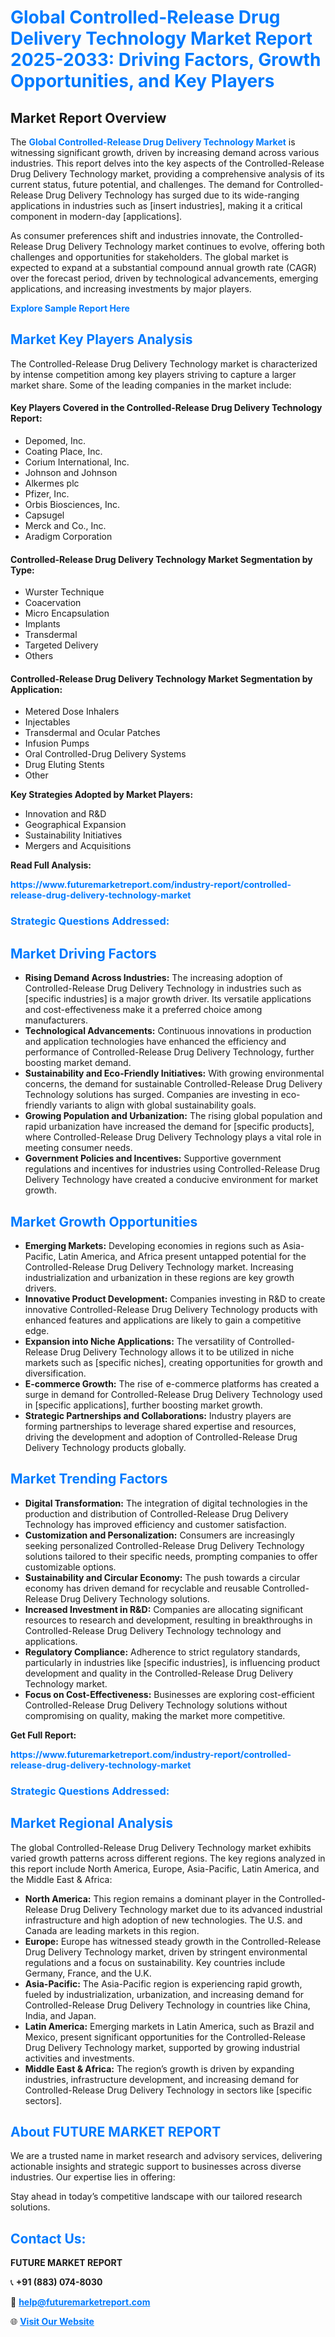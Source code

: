 <h1 style="color: #007BFF;">Global Controlled-Release Drug Delivery Technology Market Report 2025-2033: Driving Factors, Growth Opportunities, and Key Players</h1>

<section id="overview">
<h2>Market Report Overview</h2>
<p>The <a href="https://www.futuremarketreport.com/industry-report/controlled-release-drug-delivery-technology-market" style="color: #007BFF; text-decoration: none;"><strong>Global Controlled-Release Drug Delivery Technology Market</strong></a> is witnessing significant growth, driven by increasing demand across various industries. This report delves into the key aspects of the Controlled-Release Drug Delivery Technology market, providing a comprehensive analysis of its current status, future potential, and challenges. The demand for Controlled-Release Drug Delivery Technology has surged due to its wide-ranging applications in industries such as [insert industries], making it a critical component in modern-day [applications].</p>
<p>As consumer preferences shift and industries innovate, the Controlled-Release Drug Delivery Technology market continues to evolve, offering both challenges and opportunities for stakeholders. The global market is expected to expand at a substantial compound annual growth rate (CAGR) over the forecast period, driven by technological advancements, emerging applications, and increasing investments by major players.</p>
</section>

<section id="overview">
<p><a href="https://www.futuremarketreport.com/request-sample/reportId=59555" style="color: #007BFF; text-decoration: none;"><strong>Explore Sample Report Here</strong></a></p>
</section>

<section id="key-players">
<h2 style="color: #007BFF;">Market Key Players Analysis</h2>
<p>The Controlled-Release Drug Delivery Technology market is characterized by intense competition among key players striving to capture a larger market share. Some of the leading companies in the market include:</p>
<h4>Key Players Covered in the Controlled-Release Drug Delivery Technology Report:</h4>
<ul><li>Depomed, Inc.</li><li>Coating Place, Inc.</li><li>Corium International, Inc.</li><li>Johnson and Johnson</li><li>Alkermes plc</li><li>Pfizer, Inc.</li><li>Orbis Biosciences, Inc.</li><li>Capsugel</li><li>Merck and Co., Inc.</li><li>Aradigm Corporation</li></ul>
<h4>Controlled-Release Drug Delivery Technology Market Segmentation by Type:</h4>
<ul><li>Wurster Technique</li><li>Coacervation</li><li>Micro Encapsulation</li><li>Implants</li><li>Transdermal</li><li>Targeted Delivery</li><li>Others</li></ul>

<h4>Controlled-Release Drug Delivery Technology Market Segmentation by Application:</h4>
<ul><li>Metered Dose Inhalers</li><li>Injectables</li><li>Transdermal and Ocular Patches</li><li>Infusion Pumps</li><li>Oral Controlled-Drug Delivery Systems</li><li>Drug Eluting Stents</li><li>Other</li></ul>
<p><strong>Key Strategies Adopted by Market Players:</strong></p>
<ul>
<li>Innovation and R&D</li>
<li>Geographical Expansion</li>
<li>Sustainability Initiatives</li>
<li>Mergers and Acquisitions</li>
</ul>
</section>

<section>
<p><strong>Read Full Analysis: </strong></p><a href="https://www.futuremarketreport.com/industry-report/controlled-release-drug-delivery-technology-market" style="color: #007BFF; text-decoration: none;"><strong>https://www.futuremarketreport.com/industry-report/controlled-release-drug-delivery-technology-market</strong></a>
<h3 style="color: #007BFF;">Strategic Questions Addressed:</h3>
</section>

<section id="driving-factors">
<h2 style="color: #007BFF;">Market Driving Factors</h2>
<ul>
<li><strong>Rising Demand Across Industries:</strong> The increasing adoption of Controlled-Release Drug Delivery Technology in industries such as [specific industries] is a major growth driver. Its versatile applications and cost-effectiveness make it a preferred choice among manufacturers.</li>
<li><strong>Technological Advancements:</strong> Continuous innovations in production and application technologies have enhanced the efficiency and performance of Controlled-Release Drug Delivery Technology, further boosting market demand.</li>
<li><strong>Sustainability and Eco-Friendly Initiatives:</strong> With growing environmental concerns, the demand for sustainable Controlled-Release Drug Delivery Technology solutions has surged. Companies are investing in eco-friendly variants to align with global sustainability goals.</li>
<li><strong>Growing Population and Urbanization:</strong> The rising global population and rapid urbanization have increased the demand for [specific products], where Controlled-Release Drug Delivery Technology plays a vital role in meeting consumer needs.</li>
<li><strong>Government Policies and Incentives:</strong> Supportive government regulations and incentives for industries using Controlled-Release Drug Delivery Technology have created a conducive environment for market growth.</li>
</ul>
</section>

<section id="growth-opportunities">
<h2 style="color: #007BFF;">Market Growth Opportunities</h2>
<ul>
<li><strong>Emerging Markets:</strong> Developing economies in regions such as Asia-Pacific, Latin America, and Africa present untapped potential for the Controlled-Release Drug Delivery Technology market. Increasing industrialization and urbanization in these regions are key growth drivers.</li>
<li><strong>Innovative Product Development:</strong> Companies investing in R&D to create innovative Controlled-Release Drug Delivery Technology products with enhanced features and applications are likely to gain a competitive edge.</li>
<li><strong>Expansion into Niche Applications:</strong> The versatility of Controlled-Release Drug Delivery Technology allows it to be utilized in niche markets such as [specific niches], creating opportunities for growth and diversification.</li>
<li><strong>E-commerce Growth:</strong> The rise of e-commerce platforms has created a surge in demand for Controlled-Release Drug Delivery Technology used in [specific applications], further boosting market growth.</li>
<li><strong>Strategic Partnerships and Collaborations:</strong> Industry players are forming partnerships to leverage shared expertise and resources, driving the development and adoption of Controlled-Release Drug Delivery Technology products globally.</li>
</ul>
</section>

<section id="trending-factors">
<h2 style="color: #007BFF;">Market Trending Factors</h2>
<ul>
<li><strong>Digital Transformation:</strong> The integration of digital technologies in the production and distribution of Controlled-Release Drug Delivery Technology has improved efficiency and customer satisfaction.</li>
<li><strong>Customization and Personalization:</strong> Consumers are increasingly seeking personalized Controlled-Release Drug Delivery Technology solutions tailored to their specific needs, prompting companies to offer customizable options.</li>
<li><strong>Sustainability and Circular Economy:</strong> The push towards a circular economy has driven demand for recyclable and reusable Controlled-Release Drug Delivery Technology solutions.</li>
<li><strong>Increased Investment in R&D:</strong> Companies are allocating significant resources to research and development, resulting in breakthroughs in Controlled-Release Drug Delivery Technology technology and applications.</li>
<li><strong>Regulatory Compliance:</strong> Adherence to strict regulatory standards, particularly in industries like [specific industries], is influencing product development and quality in the Controlled-Release Drug Delivery Technology market.</li>
<li><strong>Focus on Cost-Effectiveness:</strong> Businesses are exploring cost-efficient Controlled-Release Drug Delivery Technology solutions without compromising on quality, making the market more competitive.</li>
</ul>
</section>

<section>
<p><strong>Get Full Report: </strong></p><a href="https://www.futuremarketreport.com/industry-report/controlled-release-drug-delivery-technology-market" style="color: #007BFF; text-decoration: none;"><strong>https://www.futuremarketreport.com/industry-report/controlled-release-drug-delivery-technology-market</strong></a>
<h3 style="color: #007BFF;">Strategic Questions Addressed:</h3>
</section>


<section id="regional-analysis">
<h2 style="color: #007BFF;">Market Regional Analysis</h2>
<p>The global Controlled-Release Drug Delivery Technology market exhibits varied growth patterns across different regions. The key regions analyzed in this report include North America, Europe, Asia-Pacific, Latin America, and the Middle East & Africa:</p>
<ul>
<li><strong>North America:</strong> This region remains a dominant player in the Controlled-Release Drug Delivery Technology market due to its advanced industrial infrastructure and high adoption of new technologies. The U.S. and Canada are leading markets in this region.</li>
<li><strong>Europe:</strong> Europe has witnessed steady growth in the Controlled-Release Drug Delivery Technology market, driven by stringent environmental regulations and a focus on sustainability. Key countries include Germany, France, and the U.K.</li>
<li><strong>Asia-Pacific:</strong> The Asia-Pacific region is experiencing rapid growth, fueled by industrialization, urbanization, and increasing demand for Controlled-Release Drug Delivery Technology in countries like China, India, and Japan.</li>
<li><strong>Latin America:</strong> Emerging markets in Latin America, such as Brazil and Mexico, present significant opportunities for the Controlled-Release Drug Delivery Technology market, supported by growing industrial activities and investments.</li>
<li><strong>Middle East & Africa:</strong> The region’s growth is driven by expanding industries, infrastructure development, and increasing demand for Controlled-Release Drug Delivery Technology in sectors like [specific sectors].</li>
</ul>
</section>

<footer>
<h2 style="color: #007BFF;">About FUTURE MARKET REPORT</h2>
<p>We are a trusted name in market research and advisory services, delivering actionable insights and strategic support to businesses across diverse industries. Our expertise lies in offering:</p>

<p>Stay ahead in today’s competitive landscape with our tailored research solutions.</p>

<h2 style="color: #007BFF;">Contact Us:</h2>
<p><strong>FUTURE MARKET REPORT</strong></p>
<p>📞 <strong>+91 (883) 074-8030</strong></p>
<p>📧 <strong><a href="mailto:help@futuremarketreport.com" style="color: #007BFF;">help@futuremarketreport.com</a></strong></p>
<p>🌐 <strong><a href="https://www.futuremarketreport.com/" style="color: #007BFF;">Visit Our Website</a></strong></p>
</footer>